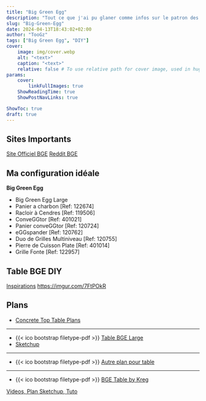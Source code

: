 ```yaml
---
title: "Big Green Egg"
description: "Tout ce que j'ai pu glaner comme infos sur le patron des Kamado, le Big Green Egg"
slug: "Big-Green-Egg"
date: 2024-04-13T18:43:02+02:00
author: "TooGz"
tags: ["Big Green Egg", "DIY"]
cover:
    image: img/cover.webp
    alt: "<text>"
    caption: "<text>"
    relative: false # To use relative path for cover image, used in hugo Page-bundles
params:
    cover:
        linkFullImages: true
    ShowReadingTime: true
    ShowPostNavLinks: true

ShowToc: true
draft: true
---
```


## Sites Importants

[Site Officiel BGE]()
[Reddit BGE](https://www.reddit.com/r/biggreenegg)

## Ma configuration idéale

**Big Green Egg**

* Big Green Egg Large
* Panier a charbon [Ref: 122674]
* Racloir à Cendres [Ref: 119506]
* ConveGGtor [Ref: 401021]
* Panier conveGGtor [Ref: 120724]
* eGGspander [Ref: 120762]
* Duo de Grilles Multiniveau [Ref: 120755]
* Pierre de Cuisson Plate [Ref: 401014]
* Grille Fonte [Ref: 122957]

## Table BGE DIY

[Inspirations](https://nakedwhiz.com/TableGallery/tables.htm)
https://imgur.com/7FtPOkR

## Plans

* [Concrete Top Table Plans](https://thelowcountrylady.blogspot.com/2016/03/big-green-egg-concrete-top-table-plans.html?m=1)
---
* {{< ico bootstrap filetype-pdf >}} [Table BGE Large](files/Table_BGE_Large.pdf)
* [Sketchup](files/Table_BGE_Large.skp)
---
* {{< ico bootstrap filetype-pdf >}} [Autre plan pour table](files/Plan_BGE_Table.pdf)
---
* {{< ico bootstrap filetype-pdf >}} [BGE Table by Kreg](files/big-green-egg-grill-cabinet.pdf)

[Videos, Plan Sketchup, Tuto](https://www.dogwoodnation.com/home/big-green-egg-table)




